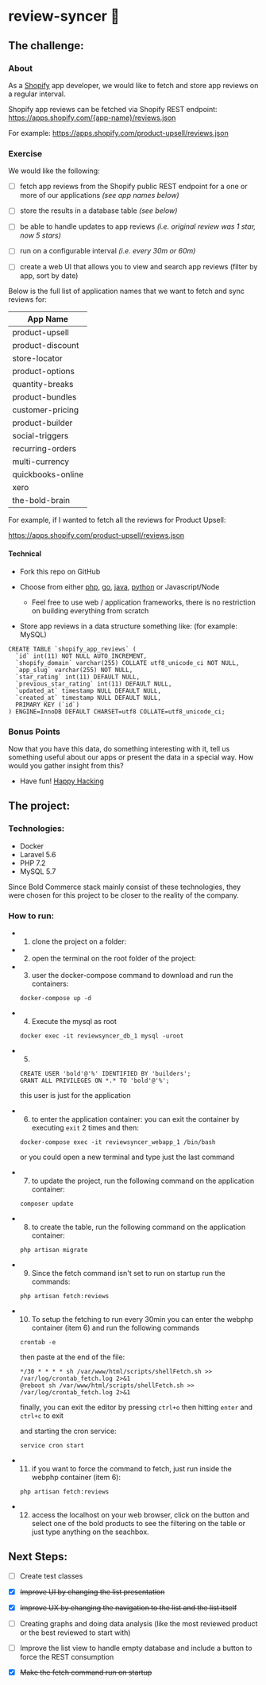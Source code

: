 # review-syncer 💾

## The challenge:

### About
As a [Shopify](https://www.shopify.com/) app developer, we would like to fetch and store app reviews on a regular interval.

Shopify app reviews can be fetched via Shopify REST endpoint: https://apps.shopify.com/{app-name}/reviews.json

For example:
https://apps.shopify.com/product-upsell/reviews.json

### Exercise

We would like the following:
- [ ] fetch app reviews from the Shopify public REST endpoint for a one or more of our applications *(see app names below)*
- [ ] store the results in a database table *(see below)*
- [ ] be able to handle updates to app reviews *(i.e. original review was 1 star, now 5 stars)*
- [ ] run on a configurable interval *(i.e. every 30m or 60m)*
- [ ] create a web UI that allows you to view and search app reviews (filter by app, sort by date)


Below is the full list of application names that we want to fetch and sync reviews for:

|App Name |
|---|
| product-upsell |
| product-discount |
| store-locator |
| product-options |
| quantity-breaks |
| product-bundles |
| customer-pricing |
| product-builder |
| social-triggers |
| recurring-orders |
| multi-currency |
| quickbooks-online |
| xero |
| the-bold-brain |

For example, if I wanted to fetch all the reviews for Product Upsell:

https://apps.shopify.com/product-upsell/reviews.json

#### Technical
- Fork this repo on GitHub
- Choose from either [php](http://www.php.net/), [go](https://golang.org), [java](https://java.com), [python](https://www.python.org/) or Javascript/Node
  - Feel free to use web / application frameworks, there is no restriction on building everything from scratch

- Store app reviews in a data structure something like: (for example: MySQL)
```
CREATE TABLE `shopify_app_reviews` (
  `id` int(11) NOT NULL AUTO_INCREMENT,
  `shopify_domain` varchar(255) COLLATE utf8_unicode_ci NOT NULL,
  `app_slug` varchar(255) NOT NULL,
  `star_rating` int(11) DEFAULT NULL,
  `previous_star_rating` int(11) DEFAULT NULL,
  `updated_at` timestamp NULL DEFAULT NULL,
  `created_at` timestamp NULL DEFAULT NULL,
  PRIMARY KEY (`id`)
) ENGINE=InnoDB DEFAULT CHARSET=utf8 COLLATE=utf8_unicode_ci;
```
### Bonus Points
Now that you have this data, do something interesting with it, tell us something useful about our apps or present the data in a special way. How would you gather insight from this?

- Have fun! [Happy Hacking](https://giphy.com/gifs/charlie-hunnam-gif-hunt-102h4wsmCG2s12)



## The project:

### Technologies:

* Docker
* Laravel 5.6
* PHP 7.2
* MySQL 5.7

Since Bold Commerce stack mainly consist of these technologies, they were chosen for this project to be closer to the reality of the company.


### How to run:


* 1) clone the project on a folder:
* 2) open the terminal on the root folder of the project:
* 3) user the docker-compose command to download and run the containers:

  ```
  docker-compose up -d
  ```

* 4) Execute the mysql as root

  ```
  docker exec -it reviewsyncer_db_1 mysql -uroot
  ```
* 5)

  ```
  CREATE USER 'bold'@'%' IDENTIFIED BY 'builders';
  GRANT ALL PRIVILEGES ON *.* TO 'bold'@'%';
  ```
  this user is just for the application

* 6) to enter the application container:
  you can exit the container by executing ``` exit ``` 2 times and then:
  ```
  docker-compose exec -it reviewsyncer_webapp_1 /bin/bash
  ```
  or you could open a new terminal and type just the last command

* 7) to update the project, run the following command on the application container:

  ```
  composer update
  ```

* 8) to create the table, run the following command on the application container:
    ```
  php artisan migrate
  ```

* 9) Since the fetch command isn't set to run on startup run the commands:
  ```
  php artisan fetch:reviews
  ```

* 10) To setup the fetching to run every 30min you can enter the webphp container (item 6) and run the following commands
  ```
  crontab -e
  ```
  then paste at the end of the file:
  ```
  */30 * * * * sh /var/www/html/scripts/shellFetch.sh >> /var/log/crontab_fetch.log 2>&1
  @reboot sh /var/www/html/scripts/shellFetch.sh >> /var/log/crontab_fetch.log 2>&1
  ```
  finally, you can exit the editor by pressing ``` ctrl+o ``` then hitting ```enter``` and ```ctrl+c``` to exit

  and starting the cron service:

  ```
  service cron start
  ```

* 11) if you want to force the command to fetch, just run inside the webphp container (item 6):
  ```
  php artisan fetch:reviews
  ```

* 12) access the localhost on your web browser, click on the button and select one of the bold products to see the filtering on the table or just type anything on the seachbox.


## Next Steps:

- [ ] Create test classes
- [x] ~~Improve UI by changing the list presentation~~
- [x] ~~Improve UX by changing the navigation to the list and the list itself~~
- [ ] Creating graphs and doing data analysis (like the most reviewed product or the best reviewed to start with)
- [ ] Improve the list view to handle empty database and include a button to force the REST consumption
- [x] ~~Make the fetch command run on startup~~

